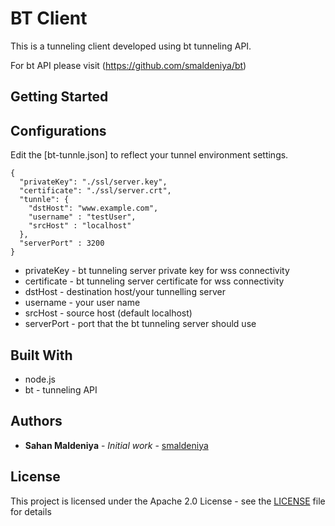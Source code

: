 # BT Client

This is a tunneling client developed using bt tunneling API.

For bt API please visit (https://github.com/smaldeniya/bt)

## Getting Started




## Configurations

Edit the [bt-tunnle.json] to reflect your tunnel environment settings.

```
{
  "privateKey": "./ssl/server.key",
  "certificate": "./ssl/server.crt",
  "tunnle": {
    "dstHost": "www.example.com",
    "username" : "testUser",
    "srcHost" : "localhost"
  },
  "serverPort" : 3200
}
```
* privateKey - bt tunneling server private key for wss connectivity
* certificate - bt tunneling server certificate for wss connectivity
* dstHost - destination host/your tunnelling server
* username - your user name
* srcHost - source host (default localhost)
* serverPort - port that the bt tunneling server should use

## Built With

* node.js
* bt - tunneling API

## Authors

* **Sahan Maldeniya** - *Initial work* - [smaldeniya](https://github.com/smaldeniya)

## License

This project is licensed under the Apache 2.0 License - see the [LICENSE](LICENSE) file for details


